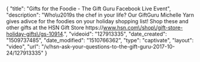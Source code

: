 {
    "title": "Gifts for the Foodie - The Gift Guru Facebook Live Event",
    "description": "Who\u2019s the chef in your life?  Our GiftGuru Michelle Yarn gives adivce for the foodies on your holiday shopping list! Shop these and other gifts at the HSN Gift Store https:\/\/www.hsn.com\/shop\/gift-store-holiday-gifts\/gs-10914.",
    "videoid": "127913335",
    "date_created": "1509737485",
    "date_modified": "1510766362",
    "type": "captivate",
    "layout": "video",
    "url": "\/v\/hsn-ask-your-questions-to-the-gift-guru-2017-10-24\/127913335"
}